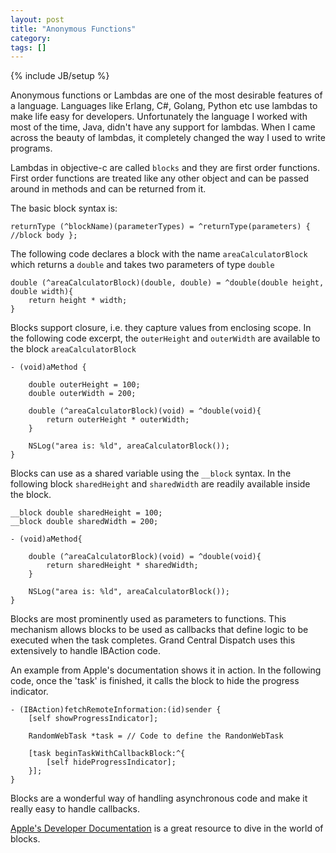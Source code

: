 ```yaml
---
layout: post
title: "Anonymous Functions"
category: 
tags: []
---
```

{% include JB/setup %}

Anonymous functions or Lambdas are one of the most desirable features of a language. Languages like Erlang, C#, Golang, Python etc use lambdas to make life easy for developers. Unfortunately the language I worked with most of the time, Java, didn't have any support for lambdas. When I came across the beauty of lambdas, it completely changed the way I used to write programs.

Lambdas in objective-c are called `blocks` and they are first order functions. First order functions are treated like any other object and can be passed around in methods and can be returned from it. 

The basic block syntax is:

	returnType (^blockName)(parameterTypes) = ^returnType(parameters) { //block body };

The following code declares a block with the name `areaCalculatorBlock` which returns a `double` and takes two parameters of type `double`

	double (^areaCalculatorBlock)(double, double) = ^double(double height, double width){
		return height * width;
	}

Blocks support closure, i.e. they capture values from enclosing scope. In the following code excerpt, the `outerHeight` and `outerWidth` are available to the block `areaCalculatorBlock`

	- (void)aMethod {

		double outerHeight = 100;
    	double outerWidth = 200;
    
    	double (^areaCalculatorBlock)(void) = ^double(void){
			return outerHeight * outerWidth;
		}

    	NSLog("area is: %ld", areaCalculatorBlock());
	}

Blocks can use as a shared variable using the `__block` syntax. In the following block `sharedHeight` and `sharedWidth` are readily available inside the block.

	__block double sharedHeight = 100;
	__block double sharedWidth = 200;

	- (void)aMethod{
		
		double (^areaCalculatorBlock)(void) = ^double(void){
			return sharedHeight * sharedWidth;
		}

		NSLog("area is: %ld", areaCalculatorBlock());
	}

Blocks are most prominently used as parameters to functions. This mechanism allows blocks to be used as callbacks that define logic to be executed when the task completes. Grand Central Dispatch uses this extensively to handle IBAction code.

An example from Apple's documentation shows it in action. In the following code, once the 'task' is finished, it calls the block to hide the progress indicator. 

	- (IBAction)fetchRemoteInformation:(id)sender {
	    [self showProgressIndicator];

	    RandomWebTask *task = // Code to define the RandonWebTask
	    
	    [task beginTaskWithCallbackBlock:^{
	        [self hideProgressIndicator];
	    }];
	}

Blocks are a wonderful way of handling asynchronous code and make it really easy to handle callbacks.

[Apple's Developer Documentation](https://developer.apple.com/library/ios/documentation/Cocoa/Conceptual/ProgrammingWithObjectiveC/WorkingwithBlocks/WorkingwithBlocks.html) is a great resource to dive in the world of blocks.

